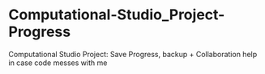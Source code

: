 # Computational-Studio_Project-Progress
Computational Studio Project: Save Progress, backup + Collaboration help in case code messes with me
